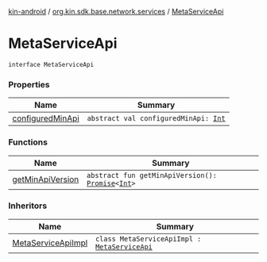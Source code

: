 [kin-android](../../index.md) / [org.kin.sdk.base.network.services](../index.md) / [MetaServiceApi](./index.md)

# MetaServiceApi

`interface MetaServiceApi`

### Properties

| Name | Summary |
|---|---|
| [configuredMinApi](configured-min-api.md) | `abstract val configuredMinApi: `[`Int`](https://kotlinlang.org/api/latest/jvm/stdlib/kotlin/-int/index.html) |

### Functions

| Name | Summary |
|---|---|
| [getMinApiVersion](get-min-api-version.md) | `abstract fun getMinApiVersion(): `[`Promise`](../../org.kin.sdk.base.tools/-promise/index.md)`<`[`Int`](https://kotlinlang.org/api/latest/jvm/stdlib/kotlin/-int/index.html)`>` |

### Inheritors

| Name | Summary |
|---|---|
| [MetaServiceApiImpl](../-meta-service-api-impl/index.md) | `class MetaServiceApiImpl : `[`MetaServiceApi`](./index.md) |
